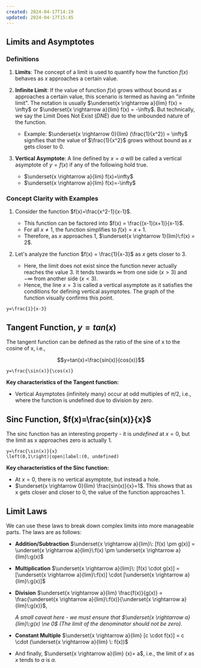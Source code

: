 ```yaml
---
created: 2024-04-17T14:19
updated: 2024-04-17T15:45
---
```

## Limits and Asymptotes
### Definitions
1. **Limits**: The concept of a limit is used to quantify how the function $f(x)$ behaves as $x$ approaches a certain value.

2. **Infinite Limit**: If the value of function $f(x)$ grows without bound as $x$ approaches a certain value, this scenario is termed as having an "infinite limit". The notation is usually $\underset{x \rightarrow a}{lim} f(x) = \infty$ or $\underset{x \rightarrow a}{lim} f(x) = -\infty$. But technically, we say the Limit Does Not Exist ($DNE$) due to the unbounded nature of the function.
   - Example: $\underset{x \rightarrow 0}{lim} (\frac{1}{x^2}) = \infty$ signifies that the value of $\frac{1}{x^2}$ grows without bound as $x$ gets closer to 0.

3. **Vertical Asymptote**: A line defined by $x=a$ will be called a vertical asymptote of $y=f(x)$ if any of the following hold true.
   - $\underset{x \rightarrow a}{lim} f(x)=\infty$
   - $\underset{x \rightarrow a}{lim} f(x)=-\infty$

### Concept Clarity with Examples
1. Consider the function $f(x)=\frac{x^2-1}{x-1}$.
   - This function can be factored into $f(x) = \frac{(x-1)(x+1)}{x-1}$.
   - For all $x \ne 1$, the function simplifies to $f(x)=x+1$.
   - Therefore, as $x$ approaches $1$, $\underset{x \rightarrow 1}{lim}\:f(x) = 2$.

2. Let's analyze the function $f(x) = \frac{1}{x-3}$ as $x$ gets closer to $3$.
   - Here, the limit does not exist since the function never actually reaches the value $3$. It tends towards $\infty$ from one side ($x>3$) and $-\infty$ from another side ($x<3$).
   - Hence, the line $x=3$ is called a vertical asymptote as it satisfies the conditions for defining vertical asymptotes. The graph of the function visually confirms this point.

```desmos-graph
y=\frac{1}{x-3}

```

## Tangent Function, $y=tan(x)$

The tangent function can be defined as the ratio of the sine of x to the cosine of x, i.e.,

$$y=tan(x)=\frac{sin(x)}{cos(x)}$$

```desmos-graph
y=\frac{\sin(x)}{\cos(x)}
```

**Key characteristics of the Tangent function:**

- Vertical Asymptotes (infinitely many) occur at odd multiples of ${\pi}/{2}$, i.e., where the function is undefined due to division by zero.

## Sinc Function, $f(x)=\frac{sin(x)}{x}$

The sinc function has an interesting property - it is $undefined$ at $x=0$, but the limit as x approaches zero is actually 1.

```desmos-graph
y=\frac{\sin(x)}{x}
\left(0,1\right)|open|label:(0, undefined)
```


**Key characteristics of the Sinc function:**

- At $x=0$, there is no vertical asymptote, but instead a hole.
- $\underset{x \rightarrow 0}{lim} \frac{sin(x)}{x}=1$. This shows that as x gets closer and closer to 0, the value of the function approaches 1.

## Limit Laws

We can use these laws to break down complex limits into more manageable parts. The laws are as follows:

- **Addition/Subtraction**
$\underset{x \rightarrow a}{lim}\: [f(x) \pm g(x)] = \underset{x \rightarrow a}{lim}\:f(x) \pm \underset{x \rightarrow a}{lim}\:g(x)$

- **Multiplication**
$\underset{x \rightarrow a}{lim}\: [f(x) \cdot g(x)] = [\underset{x \rightarrow a}{lim}\:f(x)] \cdot [\underset{x \rightarrow a}{lim}\:g(x)]$

- **Division**
$\underset{x \rightarrow a}{lim} \frac{f(x)}{g(x)} = \frac{\underset{x \rightarrow a}{lim}\:f(x)}{\underset{x \rightarrow a}{lim}\:g(x)}$,

  *A small caveat here - we must ensure that $\underset{x \rightarrow a}{lim}\:g(x) \ne 0$ (The limit of the denominator should not be zero).*

- **Constant Multiple**
$\underset{x \rightarrow a}{lim} [c \cdot f(x)] = c \cdot (\underset{x \rightarrow a}{lim} \: f(x))$

- And finally,
$\underset{x \rightarrow a}{lim} (x)= a$, i.e., the limit of $x$ as $x$ tends to $a$ is $a$.